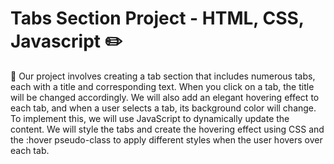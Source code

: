 # Tabs Section Project - HTML, CSS, Javascript ✏️

🚩 Our project involves creating a tab section that includes numerous tabs, each with a title and corresponding text. When you click on a tab, the title will be changed accordingly. We will also add an elegant hovering effect to each tab, and when a user selects a tab, its background color will change. To implement this, we will use JavaScript to dynamically update the content. We will style the tabs and create the hovering effect using CSS and the :hover pseudo-class to apply different styles when the user hovers over each tab.